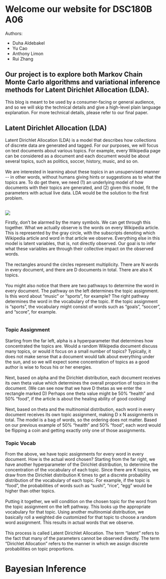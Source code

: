 # Welcome our website for DSC180B A06
Authors:
* Duha Aldebakel
* Yu Cao
* Anthony Limon
* Rui Zhang
## Our project is to explore both Markov Chain Monte Carlo algorithms and variational inference methods for Latent Dirichlet Allocation (LDA). 
This blog is meant to be used by a consumer-facing or general audience, and so we will skip the technical details and give a high-level plain language explanation. For more technical details, please refer to our final paper.
## Latent Dirichlet Allocation (LDA)
Latent Dirichlet Allocation (LDA) is a model that describes how collections of discrete data are generated and tagged. For our purposes, we will focus on text documents about various topics. For example, every Wikipedia page can be considered as a document and each document would be about several topics, such as politics, soccer, history, music, and so on. 
<br>
<br>
We are interested in learning about these topics in an unsupervised manner -- in other words, without humans giving hints or suggestions as to what the topics are. To do get there, we need (1) an underlying model of how documents with their topics are generated, and (2) given this model, fit the parameters with actual live data. LDA would be the solution to the first problem.
<br>
<br>


![](https://github.com/a1limon/DSC180B.visual.io/blob/gh-pages/images/lda_graphical_model.png?raw=true)

Firstly, don’t be alarmed by the many symbols. We can get through this together. What we actually observe is the words on every Wikipedia article. This is represented by the gray circle, with the subscripts denoting which Wikipedia article and word in that article we observe. Everything else in this model is latent variables, that is, not directly observed. Our goal is to infer what these variables are through their collective impact on the observed words. 
<br>
<br>
The rectangles around the circles represent multiplicity. There are N words in every document, and there are D documents in total. There are also K topics.
<br>
<br>
You might also notice that there are two pathways to determine the word in every document. The pathway on the left determines the topic assignment. Is this word about “music” or “sports”, for example? The right pathway determines the word in the vocabulary of the topic. If the topic assignment is “sports”, the vocabulary might consist of words such as “goals”, “soccer”, and “score”, for example.
<br>
<br>
### Topic Assignment
Starting from the far left, alpha is a hyperparameter that determines how concentrated the topics are. Would a random Wikipedia document discuss many topics, or would it focus on a small number of topics? Typically, it does not make sense that a document would talk about everything under the sun, and so we will expect some concentration of topics as a good author is wise to focus his or her energies.
<br>
<br>
Next, based on alpha and the Dirichlet distribution, each document receives its own theta value which determines the overall proportion of topics in the document. (We can see now that we have D thetas as we enter the rectangle marked D) Perhaps one theta value might be 50% “health” and 50% “food”, if the article is about the healing ability of good cooking! 
<br>
<br>
Next, based on theta and the multinomial distribution, each word in every document receives its own topic assignment, making D x N assignments in total. The model is a bag of words, so the ordering does not matter. Based on our previous example of 50% “health” and 50% “food”, each word would be flipping a coin and getting exactly only one of those assignments.

### Topic Vocab 
From the above, we have topic assignments for every word in every document. How is the actual word chosen? Starting from the far right, we have another hyperparameter of the Dirichlet distribution, to determine the concentration of the vocabulary of each topic. Since there are K topics, we draw from the Dirichlet distribution K times to get a discrete probability distribution of the vocabulary of each topic. For example, if the topic is “food”, the probabilities of words such as “sushi”, “rice”, “egg” would be higher than other topics.
<br>
<br>
Putting it together, we will condition on the chosen topic for the word from the topic assignment on the left pathway. This looks up the appropriate vocabulary for that topic. Using another multinomial distribution, we basically roll a weighted die customized for that topic to choose a random word assignment. This results in actual words that we observe.
<br>
<br>
This process is called Latent Dirichlet Allocation. The term “latent” refers to the fact that many of the parameters cannot be observed directly. The term “Dirichlet Allocation” refers to the manner in which we assign discrete probabilities on topic proportions.
# Bayesian Inference


